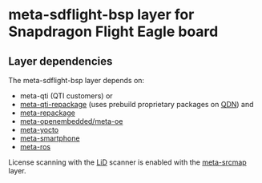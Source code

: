 # meta-sdflight-bsp layer for Snapdragon Flight Eagle board

## Layer dependencies

The meta-sdflight-bsp layer depends on:

- meta-qti (QTI customers)
or
- [meta-qti-repackage](https://github.com/ATLFlight/meta-qti-repackage) (uses prebuild proprietary packages on [QDN](https://developer.qualcomm.com/))
and
- [meta-repackage](https://github.com/ATLFlight/meta-repackage)
- [meta-openembedded/meta-oe](http://git.openembedded.org/meta-openembedded/tree/?h=morty)
- [meta-yocto](https://git.yoctoproject.org/cgit/cgit.cgi/poky/tree/?h=morty)
- [meta-smartphone](https://github.com/shr-distribution/meta-smartphone)
- [meta-ros](https://github.com/bmwcarit/meta-ros)

License scanning with the [LiD](https://source.codeaurora.org/external/qostg/lid) 
scanner is enabled with the [meta-srcmap](https://github.qualcomm.com/mcharleb/meta-srcmap) layer.
